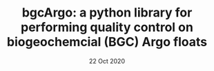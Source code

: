 ---
title: 'bgcArgo: a python library for performing quality control on biogeochemcial (BGC) Argo floats'
tags:
  - Python
  - ocean
  - oceanography
  - observation
authors:
  - name: Christopher Gordon
    orcid: 0000-0002-1756-422X
    affiliation: 1
affiliations:
  - name: Bedford Institute of Oceanography, Fisheries and Oceans Canada, Dartmouth, NS
    index: 1
date: 22 Oct 2020
bibliography: paper.bib

---